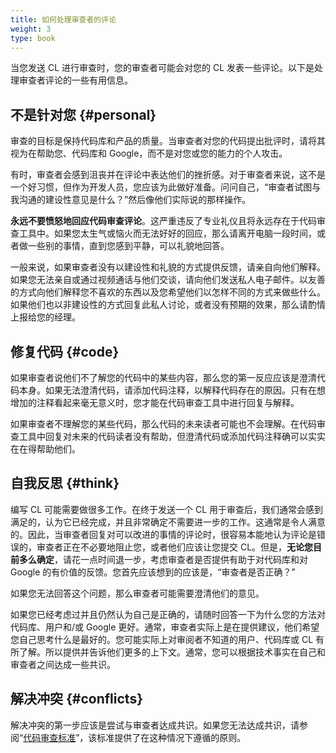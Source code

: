 ```yaml
---
title: 如何处理审查者的评论
weight: 3
type: book
---
```


当您发送 CL 进行审查时，您的审查者可能会对您的 CL 发表一些评论。以下是处理审查者评论的一些有用信息。

## 不是针对您 {#personal}

审查的目标是保持代码库和产品的质量。当审查者对您的代码提出批评时，请将其视为在帮助您、代码库和 Google，而不是对您或您的能力的个人攻击。

有时，审查者会感到沮丧并在评论中表达他们的挫折感。对于审查者来说，这不是一个好习惯，但作为开发人员，您应该为此做好准备。问问自己，“审查者试图与我沟通的建设性意见是什么？”然后像他们实际说的那样操作。

**永远不要愤怒地回应代码审查评论**。这严重违反了专业礼仪且将永远存在于代码审查工具中。如果您太生气或恼火而无法好好的回应，那么请离开电脑一段时间，或者做一些别的事情，直到您感到平静，可以礼貌地回答。

一般来说，如果审查者没有以建设性和礼貌的方式提供反馈，请亲自向他们解释。如果您无法亲自或通过视频通话与他们交谈，请向他们发送私人电子邮件。以友善的方式向他们解释您不喜欢的东西以及您希望他们以怎样不同的方式来做些什么。如果他们也以非建设性的方式回复此私人讨论，或者没有预期的效果，那么请酌情上报给您的经理。

## 修复代码 {#code}

如果审查者说他们不了解您的代码中的某些内容，那么您的第一反应应该是澄清代码本身。如果无法澄清代码，请添加代码注释，以解释代码存在的原因。只有在想增加的注释看起来毫无意义时，您才能在代码审查工具中进行回复与解释。

如果审查者不理解您的某些代码，那么代码的未来读者可能也不会理解。在代码审查工具中回复对未来的代码读者没有帮助，但澄清代码或添加代码注释确可以实实在在得帮助他们。

## 自我反思 {#think}

编写 CL 可能需要做很多工作。在终于发送一个 CL 用于审查后，我们通常会感到满足的，认为它已经完成，并且非常确定不需要进一步的工作。这通常是令人满意的。因此，当审查者回复对可以改进的事情的评论时，很容易本能地认为评论是错误的，审查者正在不必要地阻止您，或者他们应该让您提交 CL。但是，**无论您目前多么确定**，请花一点时间退一步，考虑审查者是否提供有助于对代码库和对 Google 的有价值的反馈。您首先应该想到的应该是，“审查者是否正确？”

如果您无法回答这个问题，那么审查者可能需要澄清他们的意见。

如果您已经考虑过并且仍然认为自己是正确的，请随时回答一下为什么您的方法对代码库、用户和/或 Google 更好。通常，审查者实际上是在提供建议，他们希望您自己思考什么是最好的。您可能实际上对审阅者不知道的用户、代码库或 CL 有所了解。所以提供并告诉他们更多的上下文。通常，您可以根据技术事实在自己和审查者之间达成一些共识。

## 解决冲突 {#conflicts}

解决冲突的第一步应该是尝试与审查者达成共识。如果您无法达成共识，请参阅“[代码审查标准](../../reviewer/standard)”，该标准提供了在这种情况下遵循的原则。